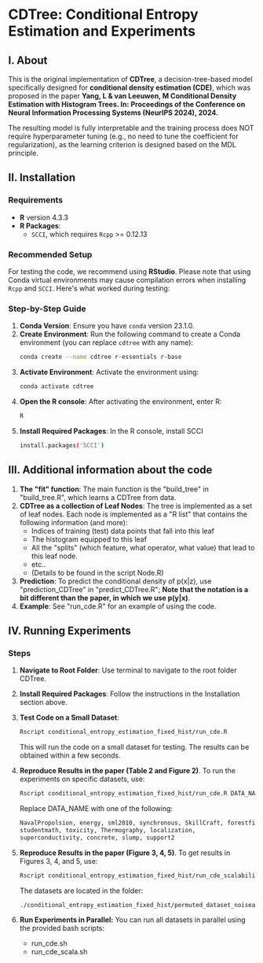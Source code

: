 # CDTree: Conditional Entropy Estimation and Experiments

## I. About
This is the original implementation of **CDTree**, a decision-tree-based model specifically designed for **conditional density estimation (CDE)**, which was proposed in the paper **Yang, L & van Leeuwen, M Conditional Density Estimation with Histogram Trees. In: Proceedings of the Conference on Neural Information Processing Systems (NeurIPS 2024), 2024.**

The resulting model is fully interpretable and the training process does NOT require hyperparameter tuning (e.g., no need to tune the coefficient for regularization), as the learning criterion is designed based on the MDL principle. 


## II. Installation

### Requirements
- **R** version 4.3.3
- **R Packages**: 
  - `SCCI`, which requires `Rcpp` >= 0.12.13

### Recommended Setup

For testing the code, we recommend using **RStudio**. Please note that using Conda virtual environments may cause compilation errors when installing `Rcpp` and `SCCI`. Here's what worked during testing:

### Step-by-Step Guide

1. **Conda Version**: Ensure you have `conda` version 23.1.0.
2. **Create Environment**: Run the following command to create a Conda environment (you can replace `cdtree` with any name):
   ```bash
   conda create --name cdtree r-essentials r-base
3. **Activate Environment**: Activate the environment using:
   ```bash
   conda activate cdtree
4. **Open the R console**: After activating the environment, enter R:
   ```bash
   R
6. **Install Required Packages**: In the R console, install SCCI
   ```bash
   install.packages('SCCI')

   
## III. Additional information about the code

1. **The "fit" function**: The main function is the "build_tree" in "build_tree.R", which learns a CDTree from data.
2. **CDTree as a collection of Leaf Nodes**: The tree is implemented as a set of leaf nodes. Each node is implemented as a "R list" that contains the following information (and more):
   - Indices of training (test) data points that fall into this leaf
   - The histogram equipped to this leaf
   - All the "splits" (which feature, what operator, what value) that lead to this leaf node.
   - etc..
   - (Details to be found in the script Node.R)
3. **Prediction**: To predict the conditional density of p(x|z), use "prediction_CDTree" in "predict_CDTree.R"; **Note that the notation is a bit different than the paper, in which we use p(y|x)**.
4. **Example**: See "run_cde.R" for an example of using the code. 


## IV. Running Experiments

### Steps
1. **Navigate to Root Folder**: Use terminal to navigate to the root folder CDTree.
2. **Install Required Packages**: Follow the instructions in the Installation section above.
3. **Test Code on a Small Dataset**: 
   ```bash
   Rscript conditional_entropy_estimation_fixed_hist/run_cde.R
   ```
   This will run the code on a small dataset for testing. The results can be obtained within a few seconds.
4. **Reproduce Results in the paper (Table 2 and Figure 2)**. To run the experiments on specific datasets, use:
    ```bash
    Rscript conditional_entropy_estimation_fixed_hist/run_cde.R DATA_NAME
    ```

    Replace DATA_NAME with one of the following:
    ```bash
    NavalPropolsion, energy, sml2010, synchronous, SkillCraft, forestfires,
    studentmath, toxicity, Thermography, localization,
    superconductivity, concrete, slump, support2
    ```
5. **Reproduce Results in the paper (Figure 3, 4, 5)**. To get results in Figures 3, 4, and 5, use:
    ```bash
    Rscript conditional_entropy_estimation_fixed_hist/run_cde_scalability.R DATA_NAME
    ```
    The datasets are located in the folder:
    ```bash
    ./conditional_entropy_estimation_fixed_hist/permuted_dataset_noiseadded_addingFeature
    ```
6. **Run Experiments in Parallel:** You can run all datasets in parallel using the provided bash scripts:
    - run_cde.sh
    - run_cde_scala.sh
  
      




   


